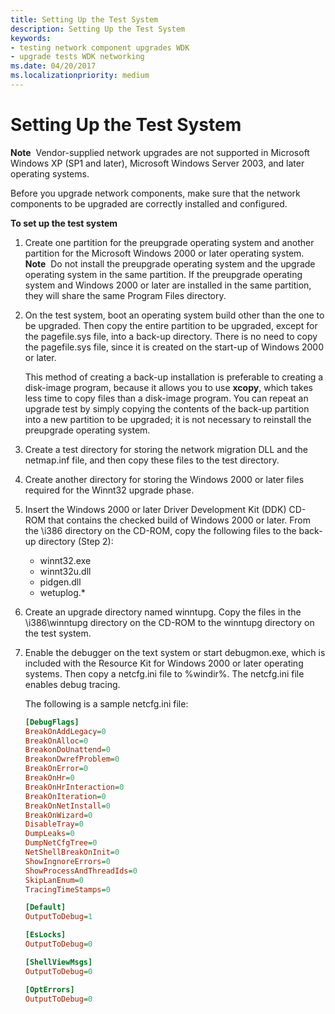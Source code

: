 ```yaml
---
title: Setting Up the Test System
description: Setting Up the Test System
keywords:
- testing network component upgrades WDK
- upgrade tests WDK networking
ms.date: 04/20/2017
ms.localizationpriority: medium
---
```


# Setting Up the Test System





**Note**  Vendor-supplied network upgrades are not supported in Microsoft Windows XP (SP1 and later), Microsoft Windows Server 2003, and later operating systems.

 

Before you upgrade network components, make sure that the network components to be upgraded are correctly installed and configured.

**To set up the test system**

1.  Create one partition for the preupgrade operating system and another partition for the Microsoft Windows 2000 or later operating system.
    **Note**  Do not install the preupgrade operating system and the upgrade operating system in the same partition. If the preupgrade operating system and Windows 2000 or later are installed in the same partition, they will share the same Program Files directory.

     

2.  On the test system, boot an operating system build other than the one to be upgraded. Then copy the entire partition to be upgraded, except for the pagefile.sys file, into a back-up directory. There is no need to copy the pagefile.sys file, since it is created on the start-up of Windows 2000 or later.

    This method of creating a back-up installation is preferable to creating a disk-image program, because it allows you to use **xcopy**, which takes less time to copy files than a disk-image program. You can repeat an upgrade test by simply copying the contents of the back-up partition into a new partition to be upgraded; it is not necessary to reinstall the preupgrade operating system.

3.  Create a test directory for storing the network migration DLL and the netmap.inf file, and then copy these files to the test directory.

4.  Create another directory for storing the Windows 2000 or later files required for the Winnt32 upgrade phase.

5.  Insert the Windows 2000 or later Driver Development Kit (DDK) CD-ROM that contains the checked build of Windows 2000 or later. From the \\i386 directory on the CD-ROM, copy the following files to the back-up directory (Step 2):
    -   winnt32.exe
    -   winnt32u.dll
    -   pidgen.dll
    -   wetuplog.\*

6.  Create an upgrade directory named winntupg. Copy the files in the \\i386\\winntupg directory on the CD-ROM to the winntupg directory on the test system.

7.  Enable the debugger on the text system or start debugmon.exe, which is included with the Resource Kit for Windows 2000 or later operating systems. Then copy a netcfg.ini file to %windir%. The netcfg.ini file enables debug tracing.

    The following is a sample netcfg.ini file:

    ```INI
    [DebugFlags]
    BreakOnAddLegacy=0
    BreakOnAlloc=0
    BreakonDoUnattend=0
    BreakonDwrefProblem=0
    BreakOnError=0
    BreakOnHr=0
    BreakOnHrInteraction=0
    BreakOnIteration=0
    BreakOnNetInstall=0
    BreakOnWizard=0
    DisableTray=0
    DumpLeaks=0
    DumpNetCfgTree=0
    NetShellBreakOnInit=0
    ShowIngnoreErrors=0
    ShowProcessAndThreadIds=0
    SkipLanEnum=0
    TracingTimeStamps=0

    [Default]
    OutputToDebug=1

    [EsLocks]
    OutputToDebug=0

    [ShellViewMsgs]
    OutputToDebug=0

    [OptErrors]
    OutputToDebug=0
    ```

 

 





